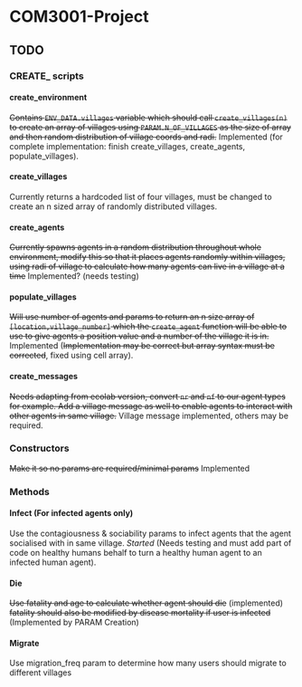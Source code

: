# COM3001-Project
## TODO
### CREATE_ scripts
#### create_environment
~~Contains `ENV_DATA.villages` variable which should call `create_villages(n)` to create an array of villages using `PARAM.N_OF_VILLAGES` as the size of array and then random distribution of village coords and radi.~~ Implemented (for complete implementation: finish create_villages, create_agents, populate_villages).
#### create_villages
Currently returns a hardcoded list of four villages, must be changed to create an n sized array of randomly distributed villages.
#### create_agents
~~Currently spawns agents in a random distribution throughout whole environment, modify this so that it places agents randomly within villages, using radi of village to calculate how many agents can live in a village at a time~~ Implemented? (needs testing)
#### populate_villages
~~Will use number of agents and params to return an n size array of `[location,village_number]` which the `create_agent` function will be able to use to give agents a position value and a number of the village it is in.~~ Implemented (~~Implementation may be correct but array syntax must be corrected~~, fixed using cell array).
#### create_messages
~~Needs adapting from ecolab version, convert `nr` and `nf` to our agent types for example. Add a village message as well to enable agents to interact with other agents in same village.~~ Village message implemented, others may be required.
### Constructors
~~Make it so no params are required/minimal params~~ Implemented
### Methods
#### Infect (For infected agents only)
Use the contagiousness & sociability params to infect agents that the agent socialised with in same village. *Started* (Needs testing and must add part of code on healthy humans behalf to turn a healthy human agent to an infected human agent).
#### Die
~~Use fatality and age to calculate whether agent should die~~ (implemented) ~~fatality should also be modified by disease mortality if user is infected~~ (Implemented by PARAM Creation)
#### Migrate
Use migration_freq param to determine how many users should migrate to different villages
